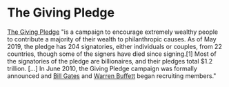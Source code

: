 <div class="menu-data" data-parent="#pages/blog/cv19/philanthropy"/>

# The Giving Pledge

[The Giving Pledge](https://en.wikipedia.org/wiki/The_Giving_Pledge) "is a 
campaign to encourage extremely wealthy people to contribute a majority of 
their wealth to philanthropic causes. As of May 2019, the pledge has 204 
signatories, either individuals or couples, from 22 countries, though some of 
the signers have died since signing.[1] Most of the signatories of the pledge 
are billionaires, and their pledges total $1.2 trillion.
[...]
In June 2010, the Giving Pledge campaign was formally announced and 
[Bill Gates](#pages/blog/cv19/people/bill-gates) and 
[Warren Buffett](#pages/blog/cv19/people/warren-buffett) began recruiting 
members."
